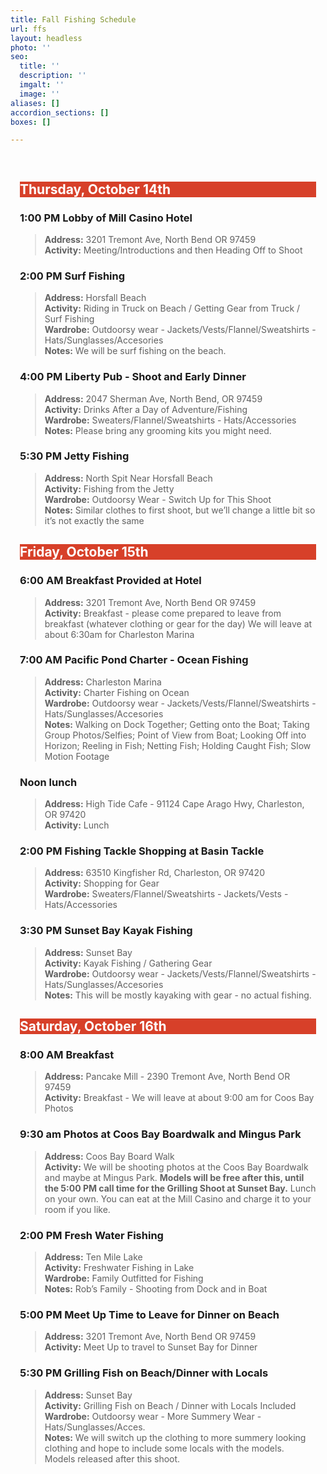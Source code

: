 ```yaml
---
title: Fall Fishing Schedule
url: ffs
layout: headless
photo: ''
seo:
  title: ''
  description: ''
  imgalt: ''
  image: ''
aliases: []
accordion_sections: []
boxes: []

---
```

<div style="padding:15px;">

<h2 style="background:#d74029; color:#ffffff;"><span> </span>Thursday, October 14th</h2>

### **1:00 PM Lobby of Mill Casino Hotel**

> **Address:** 3201 Tremont Ave, North Bend OR 97459  
> **Activity:** Meeting/Introductions and then Heading Off to Shoot

### **2:00 PM Surf Fishing**

> **Address:** Horsfall Beach  
> **Activity:** Riding in Truck on Beach / Getting Gear from Truck / Surf Fishing  
> **Wardrobe:** Outdoorsy wear - Jackets/Vests/Flannel/Sweatshirts - Hats/Sunglasses/Accesories  
> **Notes:** We will be surf fishing on the beach.

### **4:00 PM Liberty Pub - Shoot and Early Dinner**

> **Address:** 2047 Sherman Ave, North Bend, OR 97459  
> **Activity:** Drinks After a Day of Adventure/Fishing  
> **Wardrobe:** Sweaters/Flannel/Sweatshirts - Hats/Accessories  
> **Notes:** Please bring any grooming kits you might need.

### **5:30 PM Jetty Fishing**

> **Address:** North Spit Near Horsfall Beach  
> **Activity:** Fishing from the Jetty  
> **Wardrobe:** Outdoorsy Wear - Switch Up for This Shoot  
> **Notes:** Similar clothes to first shoot, but we’ll change a little bit so it’s not exactly the same

<h2 style="background:#d74029; color:#ffffff;">Friday, October 15th</h2>

### **6:00 AM Breakfast Provided at Hotel**

> **Address:** 3201 Tremont Ave, North Bend OR 97459  
> **Activity:** Breakfast - please come prepared to leave from breakfast (whatever clothing or gear for the day) We will leave at about 6:30am for Charleston Marina

### **7:00 AM Pacific Pond Charter - Ocean Fishing**

> **Address:** Charleston Marina  
> **Activity:** Charter Fishing on Ocean  
> **Wardrobe:** Outdoorsy wear - Jackets/Vests/Flannel/Sweatshirts - Hats/Sunglasses/Accesories  
> **Notes:** Walking on Dock Together; Getting onto the Boat; Taking Group Photos/Selfies; Point of View from Boat; Looking Off into Horizon; Reeling in Fish; Netting Fish; Holding Caught Fish; Slow Motion Footage

### **Noon lunch**

> **Address:** High Tide Cafe - 91124 Cape Arago Hwy, Charleston, OR 97420  
> **Activity:** Lunch

### **2:00 PM Fishing Tackle Shopping at Basin Tackle**

> **Address:** 63510 Kingfisher Rd, Charleston, OR 97420  
> **Activity:** Shopping for Gear  
> **Wardrobe:** Sweaters/Flannel/Sweatshirts - Jackets/Vests - Hats/Accessories

### **3:30 PM Sunset Bay Kayak Fishing**

> **Address:** Sunset Bay  
> **Activity:** Kayak Fishing / Gathering Gear  
> **Wardrobe:** Outdoorsy wear - Jackets/Vests/Flannel/Sweatshirts - Hats/Sunglasses/Accesories  
> **Notes:** This will be mostly kayaking with gear - no actual fishing.

<h2 style="background:#d74029; color:#ffffff;">Saturday, October 16th</h2>

### **8:00 AM Breakfast**

> **Address:** Pancake Mill - 2390 Tremont Ave, North Bend OR 97459  
> **Activity:** Breakfast - We will leave at about 9:00 am for Coos Bay Photos

### **9:30 am Photos at Coos Bay Boardwalk and Mingus Park**

> **Address:** Coos Bay Board Walk  
> **Activity:** We will be shooting photos at the Coos Bay Boardwalk and maybe at Mingus Park. **Models will be free after this, until the 5:00 PM call time for the Grilling Shoot at Sunset Bay.** Lunch on your own. You can eat at the Mill Casino and charge it to your room if you like.

### **2:00 PM Fresh Water Fishing**

> **Address:** Ten Mile Lake  
> **Activity:** Freshwater Fishing in Lake  
> **Wardrobe:** Family Outfitted for Fishing  
> **Notes:** Rob’s Family - Shooting from Dock and in Boat

### **5:00 PM Meet Up Time to Leave for Dinner on Beach**

> **Address:** 3201 Tremont Ave, North Bend OR 97459  
> **Activity:** Meet Up to travel to Sunset Bay for Dinner

### **5:30 PM Grilling Fish on Beach/Dinner with Locals**

> **Address:** Sunset Bay  
> **Activity:** Grilling Fish on Beach / Dinner with Locals Included  
> **Wardrobe:** Outdoorsy wear - More Summery Wear - Hats/Sunglasses/Acces.  
> **Notes:** We will switch up the clothing to more summery looking clothing and hope to include some locals with the models. Models released after this shoot.

</div>